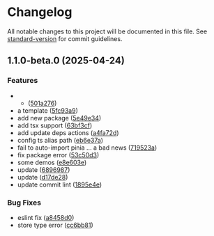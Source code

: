 # Changelog

All notable changes to this project will be documented in this file. See [standard-version](https://github.com/conventional-changelog/standard-version) for commit guidelines.

## 1.1.0-beta.0 (2025-04-24)


### Features

* - ([501a276](https://github.com/InsHomePgup/vue3-ts-api-demos/commit/501a276fa50851304eb2788aacc8b2735f48c7f1))
* a template ([5fc93a9](https://github.com/InsHomePgup/vue3-ts-api-demos/commit/5fc93a9bd5013a93b3111293121e42634b6e6394))
* add new package ([5e49e34](https://github.com/InsHomePgup/vue3-ts-api-demos/commit/5e49e3446311e92933bbe3339696083f582abc22))
* add tsx support ([63bf3cf](https://github.com/InsHomePgup/vue3-ts-api-demos/commit/63bf3cf6e4e9e87042a93d5985cbf67ac5a5b0f7))
* add update deps actions ([a4fa72d](https://github.com/InsHomePgup/vue3-ts-api-demos/commit/a4fa72d4d24e30476a5697f8231e3c7d2b866843))
* config ts alias path ([eb6e37a](https://github.com/InsHomePgup/vue3-ts-api-demos/commit/eb6e37a37668c0a4ef7f40d0185b272d8c71c34d))
* fail to auto-import pinia ... a bad news ([719523a](https://github.com/InsHomePgup/vue3-ts-api-demos/commit/719523a88e895248349a6c433c067e8c739132c1))
* fix package error ([53c50d3](https://github.com/InsHomePgup/vue3-ts-api-demos/commit/53c50d379a032584624e9e18a7f36206b3badcbc))
* some demos ([e8e603e](https://github.com/InsHomePgup/vue3-ts-api-demos/commit/e8e603e97aab5587c28cb895536645b5ea0d9889))
* update ([6896987](https://github.com/InsHomePgup/vue3-ts-api-demos/commit/68969878f3dd1fc512ec9654681294cdef30f7a0))
* update ([d17de28](https://github.com/InsHomePgup/vue3-ts-api-demos/commit/d17de282b8bd0e400e61a111e4463be722bff93b))
* update commit lint ([1895e4e](https://github.com/InsHomePgup/vue3-ts-api-demos/commit/1895e4eb65485e4fb3cabbc622c1d3967d23ed98))


### Bug Fixes

* eslint fix ([a8458d0](https://github.com/InsHomePgup/vue3-ts-api-demos/commit/a8458d08dc39f4a968a05e294c5fad5e48c3a0aa))
* store type error ([cc6bb81](https://github.com/InsHomePgup/vue3-ts-api-demos/commit/cc6bb81e3cf9e054fc7fa8b1186674fe604e33c0))
